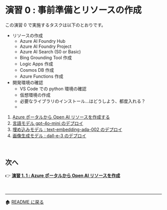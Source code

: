 # 演習 0 : 事前準備とリソースの作成

この演習 0 で実施するタスクは以下のとおりです。
- リソースの作成
  - Azure AI Foundry Hub
  - Azure AI Foundry Project
  - Azure AI Search (S0 or Basic)
  - Bing Grounding Tool 作成
  - Logic Apps 作成
  - Cosmos DB 作成
  - Azure Functions 作成
- 開発環境の確認
  - VS Code での python 環境の確認
  - 仮想環境の作成
  - 必要なライブラリのインストール...はどうしよう、都度入れる？
  - 




1. [Azure ポータルから Open AI リソースを作成する](Ex01-1.md)
2. [言語モデル gpt-4o-mini のデプロイ](Ex01-2.md)
3. [埋め込みモデル : text-embedding-ada-002 のデプロイ](Ex01-3.md)
4. [画像生成モデル : dall-e-3 のデプロイ](Ex01-4.md)

<br>

## 次へ

👉 [**演習 1. 1  : Azure ポータルから Open AI リソースを作成**](Ex01-1.md) 

<br>

<hr>

🏚️ [README に戻る](README.md)